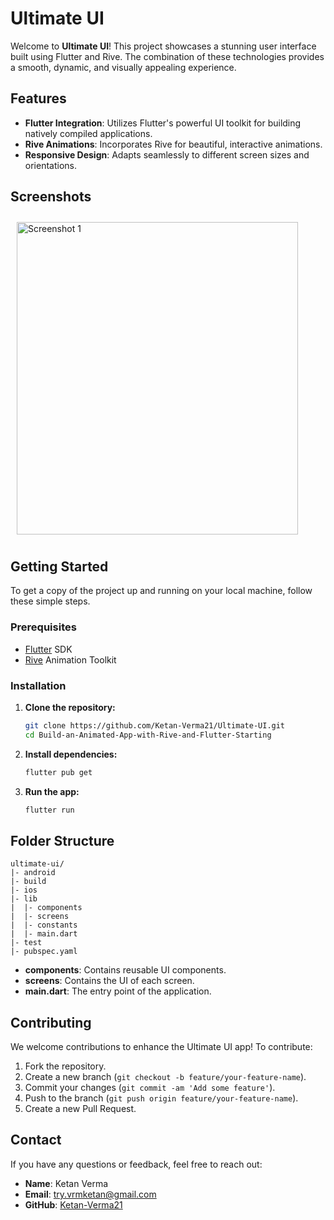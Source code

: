 # Ultimate UI

Welcome to **Ultimate UI**! This project showcases a stunning user interface built using Flutter and Rive. The combination of these technologies provides a smooth, dynamic, and visually appealing experience.

## Features

- **Flutter Integration**: Utilizes Flutter's powerful UI toolkit for building natively compiled applications.
- **Rive Animations**: Incorporates Rive for beautiful, interactive animations.
- **Responsive Design**: Adapts seamlessly to different screen sizes and orientations.

## Screenshots

<div style="display: flex; overflow-x: auto; padding: 10px; gap: 50px;">
  <img src="https://github.com/Ketan-Verma21/Ultimate-UI/assets/106913278/610345bb-dfba-4cdd-907a-02cffc88d898" alt="Screenshot 1" width="450" height="500" />
  <img src="https://github.com/Ketan-Verma21/Ultimate-UI/assets/106913278/b3fe0038-b355-4e6d-a707-26d7ba5353b3" alt="Screenshot 2" width="450" height="500"/>
</div>

## Getting Started

To get a copy of the project up and running on your local machine, follow these simple steps.

### Prerequisites

- [Flutter](https://flutter.dev/docs/get-started/install) SDK
- [Rive](https://rive.app/) Animation Toolkit

### Installation

1. **Clone the repository:**
   ```bash
   git clone https://github.com/Ketan-Verma21/Ultimate-UI.git
   cd Build-an-Animated-App-with-Rive-and-Flutter-Starting
   ```

2. **Install dependencies:**
   ```bash
   flutter pub get
   ```

3. **Run the app:**
   ```bash
   flutter run
   ```

## Folder Structure

```
ultimate-ui/
|- android
|- build
|- ios
|- lib
|  |- components
|  |- screens
|  |- constants
|  |- main.dart
|- test
|- pubspec.yaml
```

- **components**: Contains reusable UI components.
- **screens**: Contains the UI of each screen.
- **main.dart**: The entry point of the application.

## Contributing

We welcome contributions to enhance the Ultimate UI app! To contribute:

1. Fork the repository.
2. Create a new branch (`git checkout -b feature/your-feature-name`).
3. Commit your changes (`git commit -am 'Add some feature'`).
4. Push to the branch (`git push origin feature/your-feature-name`).
5. Create a new Pull Request.
   
## Contact

If you have any questions or feedback, feel free to reach out:

- **Name**: Ketan Verma
- **Email**: try.vrmketan@gmail.com
- **GitHub**: [Ketan-Verma21](https://github.com/Ketan-Verma21)
